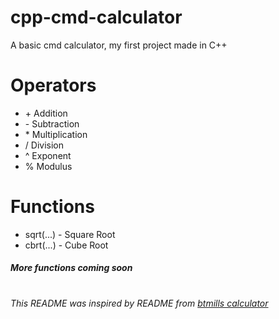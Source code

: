 # cpp-cmd-calculator

A basic cmd calculator, my first project made in C++

# Operators

* \+ Addition
* \- Subtraction
* \* Multiplication
* \/ Division
* \^ Exponent
* \% Modulus

# Functions

* sqrt(...) - Square Root
* cbrt(...) - Cube Root
##### More functions coming soon
#
###### This README was inspired by README from [btmills calculator](https://github.com/btmills/calculator)
